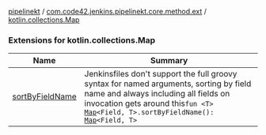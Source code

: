 [pipelinekt](../../index.md) / [com.code42.jenkins.pipelinekt.core.method.ext](../index.md) / [kotlin.collections.Map](./index.md)

### Extensions for kotlin.collections.Map

| Name | Summary |
|---|---|
| [sortByFieldName](sort-by-field-name.md) | Jenkinsfiles don't support the full groovy syntax for named arguments, sorting by field name and always including all fields on invocation gets around this`fun <T> `[`Map`](https://kotlinlang.org/api/latest/jvm/stdlib/kotlin.collections/-map/index.html)`<Field, T>.sortByFieldName(): `[`Map`](https://kotlinlang.org/api/latest/jvm/stdlib/kotlin.collections/-map/index.html)`<Field, T>` |
